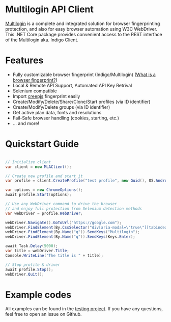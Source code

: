 # Multilogin API Client
[Multilogin](https://multilogin.com/) is a complete and integrated solution for browser fingerprinting protection, and also for easy browser automation using W3C WebDriver. 
This .NET Core package provides convenient access to the REST interface of the Multilogin aka. Indigo Client.

# Features
- Fully customizable browser fingerprint (Indigo/Multilogin) ([What is a browser fingerprint?](https://en.wikipedia.org/wiki/Device_fingerprint#Browser_fingerprint))
- Local & Remote API Support, Automated API Key Retrival
- Selenium compatible
- Import [creepjs](https://abrahamjuliot.github.io/creepjs/) fingerprint easily
- Create/Modify/Delete/Share/Clone/Start profiles (via ID identifier)
- Create/Modify/Delete groups (via ID identifier)
- Get active plan data, fonts and resolutions
- Fail-Safe browser handling (cookies, starting, etc.)
- ... and more!

# Quickstart Guide
```csharp

// Initialize client
var client = new MLAClient();

// Create new profile and start it
var profile = client.CreateProfile("test profile", new Guid(), OS.Android, Browser.MimicMobile, ProxyType.None);

var options = new ChromeOptions();
await profile.Start(options);

// Use any WebDriver command to drive the browser
// and enjoy full protection from Selenium detection methods
var webDriver = profile.WebDriver;

webDriver.Navigate().GoToUrl("https://google.com");
webDriver.FindElement(By.CssSelector("div[aria-modal=\"true\"][tabindex=\"0\"] button:not([aria-label]):last-child")).Click();
webDriver.FindElement(By.Name("q")).SendKeys("Multilogin");
webDriver.FindElement(By.Name("q")).SendKeys(Keys.Enter);

await Task.Delay(5000);
var title = webDriver.Title;
Console.WriteLine("The title is " + title);

// Stop profile & driver
await profile.Stop();
webDriver.Quit();

```

# Example codes
All examples can be found in the [testing project](https://github.com/earthlion/Multilogin.Api/tree/main/Multilogin.Api.Tests).
If you have any questions, feel free to open an issue on Github.
